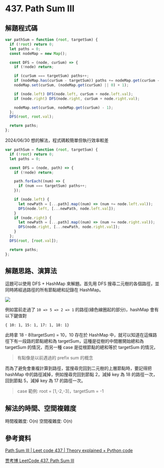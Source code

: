 # 437. Path Sum III

## 解題程式碼

```javascript
var pathSum = function (root, targetSum) {
  if (!root) return 0;
  let paths = 0;
  const nodeMap = new Map();

  const DFS = (node, curSum) => {
    if (!node) return;

    if (curSum === targetSum) paths++;
    if (nodeMap.has(curSum - targetSum)) paths += nodeMap.get(curSum - targetSum);
    nodeMap.set(curSum, (nodeMap.get(curSum) || 0) + 1);

    if (node.left) DFS(node.left, curSum + node.left.val);
    if (node.right) DFS(node.right, curSum + node.right.val);

    nodeMap.set(curSum, nodeMap.get(curSum) - 1);
  };
  DFS(root, root.val);

  return paths;
};
```

2024/06/30 想的解法，程式碼較簡單但執行效率較差

```javascript
var pathSum = function (root, targetSum) {
  if (!root) return 0;
  let paths = 0;

  const DFS = (node, path) => {
    if (!node) return;

    path.forEach((num) => {
      if (num === targetSum) paths++;
    });

    if (node.left) {
      let newPath = [...path].map((num) => (num += node.left.val));
      DFS(node.left, [...newPath, node.left.val]);
    }
    if (node.right) {
      let newPath = [...path].map((num) => (num += node.right.val));
      DFS(node.right, [...newPath, node.right.val]);
    }
  };
  DFS(root, [root.val]);

  return paths;
};
```

## 解題思路、演算法

這題可以使用 DFS + HashMap 來解題。首先用 DFS 搜尋二元樹的各個路徑，並同時將經過路徑的所有節點總和記錄在 HashMap。

![](https://upload.cc/i1/2023/10/14/2tnyYr.png)

例如當前走過了 `10 => 5 => 2 => 1` 的路徑(綠色線圈起的部分)，hashMap 會有以下鍵值對

```
{ 10: 1, 15: 1, 17: 1, 18: 1}
```

此時拿 18 - 8(targetSum) = 10，10 存在於 HashMap 中，就可以知道在這條路徑下有一段路的節點總和為 targetSum，這種是從樹的中間層開始總和為 targetSum 的情況，而另一種 case 是從根節點的總和等於 targetSum 的情況，

> 有點像是以前遇過的 prefix sum 的概念

而為了避免會重複計算到路徑，當搜尋完回到二元樹的上層節點時，要記得把 hashMap 中的路徑減掉，例如搜尋完回到節點 2，減掉 key 為 18 的路徑一次，回到節點 5，減掉 key 為 17 的路徑一次。

> case 範例: root = [1,-2,-3]，targetSum = -1

## 解法的時間、空間複雜度

時間複雜度: O(n)
空間複雜度: O(n)

## 參考資料

[Path Sum III | Leet code 437 | Theory explained + Python code](https://youtu.be/6jYxwdwjwKg?si=w3Qi71LDa_SK8fq2)

[贾考博 LeetCode 437. Path Sum III](https://youtu.be/Cb5Me5oBfwo?si=OHImyBn4xnTPuP1S)
